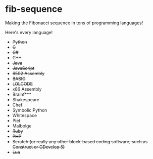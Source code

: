 # fib-sequence
Making the Fibonacci sequence in tons of programming languages!

Here's every language!

- ~~Python~~
- ~~C~~
- ~~C#~~
- ~~C++~~
- ~~Java~~
- ~~JavaScript~~
- ~~6502 Assembly~~
- ~~BASIC~~
- ~~LOLCODE~~
- x86 Assembly
- Brainf***
- Shakespeare
- Chef
- Symbolic Python
- Whitespace
- Piet
- Malbolge
- ~~Ruby~~
- ~~PHP~~
- ~~Scratch (or really any other block-based coding software, such as Construct or GDevelop 5)~~
- ~~Lua~~
